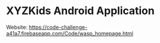 # XYZKids Android Application
Website: https://code-challenge-a41a7.firebaseapp.com/Code/wasp_homepage.html

